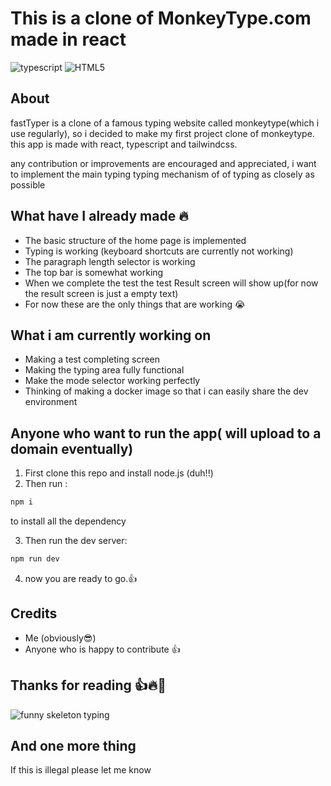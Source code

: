 # This is a clone of MonkeyType.com made in react

![typescript](https://img.shields.io/badge/typescript-%23007ACC.svg?style=for-the-badge&logo=typescript&logoColor=white)
![HTML5](https://img.shields.io/badge/html5-%23E34F26.svg?style=for-the-badge&logo=html5&logoColor=white)

## About 

fastTyper is a clone of a famous typing website called monkeytype(which i use regularly), so i decided to make my first project clone of monkeytype. this app is made with react, typescript and tailwindcss. 

any contribution or improvements are encouraged and appreciated, i want to implement the main typing typing mechanism of of typing as closely as possible

## What have I already made 🔥

  - The basic structure of the home page is implemented
  - Typing is working (keyboard shortcuts are currently not working)
  - The paragraph length selector is working 
  - The top bar is somewhat working
  - When we complete the test the test Result screen will show up(for now the result screen is just a empty text)
  - For now these are the only things that are working 😭


 ## What i am currently working on

 - Making a test completing screen
 - Making the typing area fully functional
 - Make the mode selector working perfectly
 - Thinking of making a docker image so that i can easily share the dev environment


## Anyone who want to run the app( will upload to a domain eventually)

1. First clone this repo and
    install node.js (duh!!)
2. Then run :
```bash
npm i 
```
   to install all the dependency

3. Then run the dev server:
```bash
npm run dev
```
4. now you are ready to go.👍
## Credits

- Me (obviously😎)
- Anyone who is happy to contribute 👍

## Thanks for reading 👍🔥🙌

![funny skeleton typing](https://media4.giphy.com/media/v1.Y2lkPTc5MGI3NjExam52aTU1NW1odGpiaDR1YWcwM2Z2ZGV5ajE1ajc2amR2ZXN0YXlscyZlcD12MV9pbnRlcm5hbF9naWZfYnlfaWQmY3Q9Zw/ThrM4jEi2lBxd7X2yz/giphy.gif)


## And one more thing 

If this is illegal please let me know 